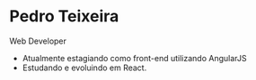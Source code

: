 # Pedro Teixeira

Web Developer

- Atualmente estagiando como front-end utilizando AngularJS
- Estudando e evoluindo em React.


